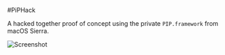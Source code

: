 #PiPHack

A hacked together proof of concept using the private `PIP.framework` from macOS Sierra.

![Screenshot](https://github.com/steve228uk/PiPHack/blob/master/Screenshots/1.png)
